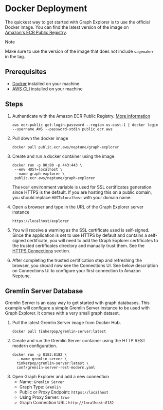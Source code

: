 # Docker Deployment

The quickest way to get started with Graph Explorer is to use the official
Docker image. You can find the latest version of the image on  
[Amazon's ECR Public Registry](https://gallery.ecr.aws/neptune/graph-explorer).

<!-- prettier-ignore -->
> [!NOTE]
> 
> Make sure to use the version of the image that does not include `sagemaker` in the tag.

## Prerequisites

- [Docker](https://docs.docker.com/get-docker/) installed on your machine
- [AWS CLI](https://docs.aws.amazon.com/cli/latest/userguide/install-cliv2.html)
  installed on your machine

## Steps

1. Authenticate with the Amazon ECR Public Registry.
   [More information](https://docs.aws.amazon.com/AmazonECR/latest/public/public-registries.html#public-registry-auth)

   ```
   aws ecr-public get-login-password --region us-east-1 | docker login --username AWS --password-stdin public.ecr.aws
   ```

2. Pull down the docker image

   ```
   docker pull public.ecr.aws/neptune/graph-explorer
   ```

3. Create and run a docker container using the image

   ```
   docker run -p 80:80 -p 443:443 \
    --env HOST=localhost \
    --name graph-explorer \
    public.ecr.aws/neptune/graph-explorer
   ```

   The `HOST` environment variable is used for SSL certificates generation since
   HTTPS is the default. If you are hosting this on a public domain, you should
   replace `HOST=localhost` with your domain name.

4. Open a browser and type in the URL of the Graph Explorer server instance

   ```
   https://localhost/explorer
   ```

5. You will receive a warning as the SSL certificate used is self-signed. Since
   the application is set to use HTTPS by default and contains a self-signed
   certificate, you will need to add the Graph Explorer certificates to the
   trusted certificates directory and manually trust them. See the
   [HTTPS Connections](../troubleshooting.md#https-connections) section.
6. After completing the trusted certification step and refreshing the browser,
   you should now see the Connections UI. See below description on Connections
   UI to configure your first connection to Amazon Neptune.

## Gremlin Server Database

Gremlin Server is an easy way to get started with graph databases. This example
will configure a simple Gremlin Server instance to be used with Graph Explorer.
It comes with a very small graph dataset.

1. Pull the latest Gremlin Server image from Docker Hub.
   ```
   docker pull tinkerpop/gremlin-server:latest
   ```
2. Create and run the Gremlin Server container using the HTTP REST modern
   configuration.
   ```
   docker run -p 8182:8182 \
     --name gremlin-server \
     tinkerpop/gremlin-server:latest \
     conf/gremlin-server-rest-modern.yaml
   ```
3. Open Graph Explorer and add a new connection
   - Name: `Gremlin Server`
   - Graph Type: `Gremlin`
   - Public or Proxy Endpoint: `https://localhost`
   - Using Proxy Server: `true`
   - Graph Connection URL: `http://localhost:8182`

